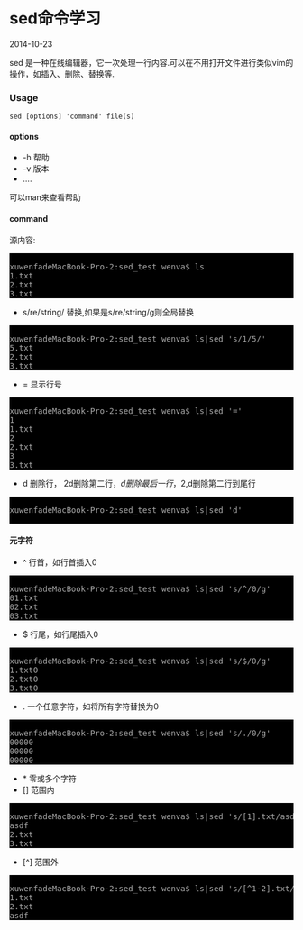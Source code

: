 # sed命令学习
2014-10-23

sed 是一种在线编辑器，它一次处理一行内容.可以在不用打开文件进行类似vim的操作，如插入、删除、替换等.

### Usage
	sed [options] 'command' file(s) 
	
#### options
* -h 帮助
* -v 版本
* ....

可以man来查看帮助

#### command
源内容:
<pre style="background:#000000"><font color="#aaaaaa">
xuwenfadeMacBook-Pro-2:sed_test wenva$ ls
1.txt
2.txt
3.txt
</font></pre>

* s/re/string/ 替换,如果是s/re/string/g则全局替换
<pre style="background:#000000"><font color="#aaaaaa">
xuwenfadeMacBook-Pro-2:sed_test wenva$ ls|sed 's/1/5/'
5.txt
2.txt
3.txt
</font></pre>
* = 显示行号
<pre style="background:#000000"><font color="#aaaaaa">
xuwenfadeMacBook-Pro-2:sed_test wenva$ ls|sed '='
1
1.txt
2
2.txt
3
3.txt
</font></pre>
* d 删除行， 2d删除第二行，$d删除最后一行，2,$d删除第二行到尾行
<pre style="background:#000000"><font color="#aaaaaa">
xuwenfadeMacBook-Pro-2:sed_test wenva$ ls|sed 'd'

</font></pre>

#### 元字符
* ^ 行首，如行首插入0
<pre style="background:#000000"><font color="#aaaaaa">
xuwenfadeMacBook-Pro-2:sed_test wenva$ ls|sed 's/^/0/g'
01.txt
02.txt
03.txt
</font></pre>
* $ 行尾，如行尾插入0
<pre style="background:#000000"><font color="#aaaaaa">
xuwenfadeMacBook-Pro-2:sed_test wenva$ ls|sed 's/$/0/g'
1.txt0
2.txt0
3.txt0
</font></pre>
* . 一个任意字符，如将所有字符替换为0
<pre style="background:#000000"><font color="#aaaaaa">
xuwenfadeMacBook-Pro-2:sed_test wenva$ ls|sed 's/./0/g'
00000
00000
00000
</font></pre>
* \* 零或多个字符 
* [] 范围内
<pre style="background:#000000"><font color="#aaaaaa">
xuwenfadeMacBook-Pro-2:sed_test wenva$ ls|sed 's/[1].txt/asdf/g'
asdf
2.txt
3.txt
</font></pre>
* [^] 范围外
<pre style="background:#000000"><font color="#aaaaaa">
xuwenfadeMacBook-Pro-2:sed_test wenva$ ls|sed 's/[^1-2].txt/asdf/g'
1.txt
2.txt
asdf
</font></pre>
